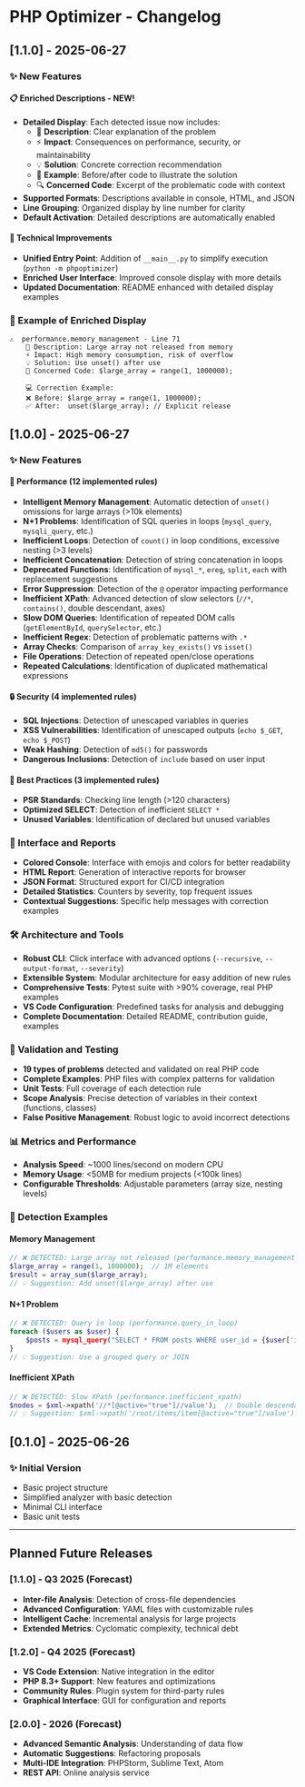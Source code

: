 # PHP Optimizer - Changelog

## [1.1.0] - 2025-06-27

### ✨ New Features

#### 📋 Enriched Descriptions - NEW!
- **Detailed Display**: Each detected issue now includes:
  - 📖 **Description**: Clear explanation of the problem
  - ⚡ **Impact**: Consequences on performance, security, or maintainability
  - 💡 **Solution**: Concrete correction recommendation
  - 📝 **Example**: Before/after code to illustrate the solution
  - 🔍 **Concerned Code**: Excerpt of the problematic code with context
- **Supported Formats**: Descriptions available in console, HTML, and JSON
- **Line Grouping**: Organized display by line number for clarity
- **Default Activation**: Detailed descriptions are automatically enabled

#### 🔧 Technical Improvements
- **Unified Entry Point**: Addition of `__main__.py` to simplify execution (`python -m phpoptimizer`)
- **Enriched User Interface**: Improved console display with more details
- **Updated Documentation**: README enhanced with detailed display examples

### 📝 Example of Enriched Display
```
⚠️  performance.memory_management - Line 71
    📝 Description: Large array not released from memory
    ⚡ Impact: High memory consumption, risk of overflow
    💡 Solution: Use unset() after use
    📍 Concerned Code: $large_array = range(1, 1000000);
    
    💻 Correction Example:
    ❌ Before: $large_array = range(1, 1000000);
    ✅ After:  unset($large_array); // Explicit release
```

## [1.0.0] - 2025-06-27

### ✨ New Features

#### 🚀 Performance (12 implemented rules)
- **Intelligent Memory Management**: Automatic detection of `unset()` omissions for large arrays (>10k elements)
- **N+1 Problems**: Identification of SQL queries in loops (`mysql_query`, `mysqli_query`, etc.)
- **Inefficient Loops**: Detection of `count()` in loop conditions, excessive nesting (>3 levels)
- **Inefficient Concatenation**: Detection of string concatenation in loops
- **Deprecated Functions**: Identification of `mysql_*`, `ereg`, `split`, `each` with replacement suggestions
- **Error Suppression**: Detection of the `@` operator impacting performance
- **Inefficient XPath**: Advanced detection of slow selectors (`//*`, `contains()`, double descendant, axes)
- **Slow DOM Queries**: Identification of repeated DOM calls (`getElementById`, `querySelector`, etc.)
- **Inefficient Regex**: Detection of problematic patterns with `.*`
- **Array Checks**: Comparison of `array_key_exists()` vs `isset()`
- **File Operations**: Detection of repeated open/close operations
- **Repeated Calculations**: Identification of duplicated mathematical expressions

#### 🔒 Security (4 implemented rules)
- **SQL Injections**: Detection of unescaped variables in queries
- **XSS Vulnerabilities**: Identification of unescaped outputs (`echo $_GET`, `echo $_POST`)
- **Weak Hashing**: Detection of `md5()` for passwords
- **Dangerous Inclusions**: Detection of `include` based on user input

#### 📏 Best Practices (3 implemented rules)
- **PSR Standards**: Checking line length (>120 characters)
- **Optimized SELECT**: Detection of inefficient `SELECT *`
- **Unused Variables**: Identification of declared but unused variables

### 🎨 Interface and Reports
- **Colored Console**: Interface with emojis and colors for better readability
- **HTML Report**: Generation of interactive reports for browser
- **JSON Format**: Structured export for CI/CD integration
- **Detailed Statistics**: Counters by severity, top frequent issues
- **Contextual Suggestions**: Specific help messages with correction examples

### 🛠️ Architecture and Tools
- **Robust CLI**: Click interface with advanced options (`--recursive`, `--output-format`, `--severity`)  
- **Extensible System**: Modular architecture for easy addition of new rules
- **Comprehensive Tests**: Pytest suite with >90% coverage, real PHP examples
- **VS Code Configuration**: Predefined tasks for analysis and debugging
- **Complete Documentation**: Detailed README, contribution guide, examples

### 🧪 Validation and Testing
- **19 types of problems** detected and validated on real PHP code
- **Complete Examples**: PHP files with complex patterns for validation
- **Unit Tests**: Full coverage of each detection rule
- **Scope Analysis**: Precise detection of variables in their context (functions, classes)
- **False Positive Management**: Robust logic to avoid incorrect detections

### 📊 Metrics and Performance
- **Analysis Speed**: ~1000 lines/second on modern CPU
- **Memory Usage**: <50MB for medium projects (<100k lines)
- **Configurable Thresholds**: Adjustable parameters (array size, nesting levels)

### 🎯 Detection Examples

#### Memory Management
```php
// ❌ DETECTED: Large array not released (performance.memory_management)  
$large_array = range(1, 1000000);  // 1M elements
$result = array_sum($large_array);
// 💡 Suggestion: Add unset($large_array) after use
```

#### N+1 Problem
```php  
// ❌ DETECTED: Query in loop (performance.query_in_loop)
foreach ($users as $user) {
    $posts = mysql_query("SELECT * FROM posts WHERE user_id = {$user['id']}");
}
// 💡 Suggestion: Use a grouped query or JOIN
```

#### Inefficient XPath
```php
// ❌ DETECTED: Slow XPath (performance.inefficient_xpath)
$nodes = $xml->xpath('//*[@active="true"]//value');  // Double descendant
// 💡 Suggestion: $xml->xpath('/root/items/item[@active="true"]/value');
```

## [0.1.0] - 2025-06-26

### ✨ Initial Version
- Basic project structure
- Simplified analyzer with basic detection
- Minimal CLI interface
- Basic unit tests

---

## Planned Future Releases

### [1.1.0] - Q3 2025 (Forecast)
- **Inter-file Analysis**: Detection of cross-file dependencies
- **Advanced Configuration**: YAML files with customizable rules  
- **Intelligent Cache**: Incremental analysis for large projects
- **Extended Metrics**: Cyclomatic complexity, technical debt

### [1.2.0] - Q4 2025 (Forecast)  
- **VS Code Extension**: Native integration in the editor
- **PHP 8.3+ Support**: New features and optimizations
- **Community Rules**: Plugin system for third-party rules
- **Graphical Interface**: GUI for configuration and reports

### [2.0.0] - 2026 (Forecast)
- **Advanced Semantic Analysis**: Understanding of data flow
- **Automatic Suggestions**: Refactoring proposals
- **Multi-IDE Integration**: PHPStorm, Sublime Text, Atom
- **REST API**: Online analysis service
